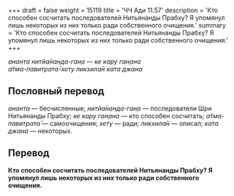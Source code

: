 +++
draft = false
weight = 15119
title = 'ЧЧ Ади 11.57'
description = 'Кто способен сосчитать последователей Нитьянанды Прабху? Я упомянул лишь некоторых из них только ради собственного очищения.'
summary = 'Кто способен сосчитать последователей Нитьянанды Прабху? Я упомянул лишь некоторых из них только ради собственного очищения.'
+++

_ананта нитйа̄нанда-ган̣а — ке кару ган̣ана  
а̄тма-павитрата̄-хету ликхила̄н̇ ката джана_

## Пословный перевод

_ананта_ — бесчисленные; _нитйа̄нанда_\-_ган̣а_ — последователи Шри Нитьянанды Прабху; _ке_ _кару_ _ган̣ана_ — кто способен сосчитать; _а̄тма_\-_павитрата̄_ — самоочищения; _хету_ — ради; _ликхила̄н̇_ — описал; _ката_ _джана_ — некоторых.

## Перевод

**Кто способен сосчитать последователей Нитьянанды Прабху? Я упомянул лишь некоторых из них только ради собственного очищения.**
